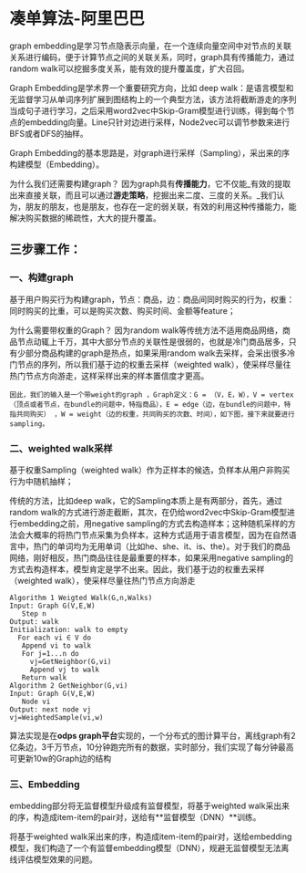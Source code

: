 # 凑单算法-阿里巴巴

graph embedding是学习节点隐表示向量，在一个连续向量空间中对节点的关联关系进行编码，便于计算节点之间的关联关系，同时，graph具有传播能力，通过random walk可以挖掘多度关系，能有效的提升覆盖度，扩大召回。

Graph Embedding是学术界一个重要研究方向，比如 deep walk：是语言模型和无监督学习从单词序列扩展到图结构上的一个典型方法，该方法将截断游走的序列当成句子进行学习，之后采用word2vec中Skip-Gram模型进行训练，得到每个节点的embedding向量。Line只针对边进行采样，Node2vec可以调节参数来进行BFS或者DFS的抽样。

Graph Embedding的基本思路是，对graph进行采样（Sampling），采出来的序构建模型（Embedding）。

为什么我们还需要构建graph？ 因为graph具有**传播能力**，它不仅能_有效的提取出来直接关联，而且可以通过**游走策略**，挖掘出来二度、三度的关系。_我们认为，朋友的朋友，也是朋友，也存在一定的弱关联，有效的利用这种传播能力，能解决购买数据的稀疏性，大大的提升覆盖。

## 三步骤工作：

### 一、构建graph

基于用户购买行为构建graph，节点：商品，边：商品间同时购买的行为，权重：同时购买的比重，可以是购买次数、购买时间、金额等feature；

为什么需要带权重的Graph？ 因为random walk等传统方法不适用商品网络，商品节点动辄上千万，其中大部分节点的关联性是很弱的，也就是冷门商品居多，只有少部分商品构建的graph是热点，如果采用random walk去采样，会采出很多冷门节点的序列，所以我们基于边的权重去采样（weighted walk），使采样尽量往热门节点方向游走，这样采样出来的样本置信度才更高。

```text
因此，我们的输入是一个带weight的graph ，Graph定义：G = （V，E，W），V = vertex （顶点或者节点，在bundle的问题中，特指商品），E = edge（边，在bundle的问题中，特指共同购买） ，W = weight（边的权重，共同购买的次数、时间），如下图，接下来就要进行sampling。
```

### 二、weighted walk采样

基于权重Sampling（weighted walk）作为正样本的候选，负样本从用户非购买行为中随机抽样；

传统的方法，比如deep walk，它的Sampling本质上是有两部分，首先，通过random walk的方式进行游走截断，其次，在仍给word2vec中Skip-Gram模型进行embedding之前，用negative sampling的方式去构造样本；这种随机采样的方法会大概率的将热门节点采集为负样本，这种方式适用于语言模型，因为在自然语言中，热门的单词均为无用单词（比如he、she、it、is、the）。对于我们的商品网络，刚好相反，热门商品往往是最重要的样本，如果采用negative sampling的方式去构造样本，模型肯定是学不出来。因此，我们基于边的权重去采样（weighted walk），使采样尽量往热门节点方向游走

```text
Algorithm 1 Weigted Walk(G,n,Walks)
Input: Graph G(V,E,W)
   Step n
Output: walk
Initialization: walk to empty
  For each vi ∈ V do
   Append vi to walk
   For j=1...n do
     vj=GetNeighbor(G,vi)
     Append vj to walk
   Return walk
Algorithm 2 GetNeighbor(G,vi)
Input: Graph G(V,E,W)
   Node vi
Output: next node vj
vj=WeightedSample(vi,w)
```

算法实现是在**odps graph平台**实现的，一个分布式的图计算平台，离线graph有2亿条边，3千万节点，10分钟跑完所有的数据，实时部分，我们实现了每分钟最高可更新10w的Graph边的结构

### 三、Embedding

embedding部分将无监督模型升级成有监督模型，将基于weighted walk采出来的序，构造成item-item的pair对，送给有**监督模型（DNN）**训练。

将基于weighted walk采出来的序，构造成item-item的pair对，送给embedding模型，我们构造了一个有监督embedding模型（DNN），规避无监督模型无法离线评估模型效果的问题。

